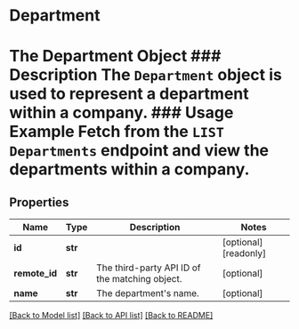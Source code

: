 # Department

# The Department Object ### Description The `Department` object is used to represent a department within a company.  ### Usage Example Fetch from the `LIST Departments` endpoint and view the departments within a company.
## Properties
Name | Type | Description | Notes
------------ | ------------- | ------------- | -------------
**id** | **str** |  | [optional] [readonly] 
**remote_id** | **str** | The third-party API ID of the matching object. | [optional] 
**name** | **str** | The department&#39;s name. | [optional] 

[[Back to Model list]](../README.md#documentation-for-models) [[Back to API list]](../README.md#documentation-for-api-endpoints) [[Back to README]](../README.md)


